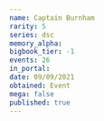```yaml
---
name: Captain Burnham
rarity: 5
series: dsc
memory_alpha:
bigbook_tier: -1
events: 26
in_portal:
date: 09/09/2021
obtained: Event
mega: false
published: true
---
```



